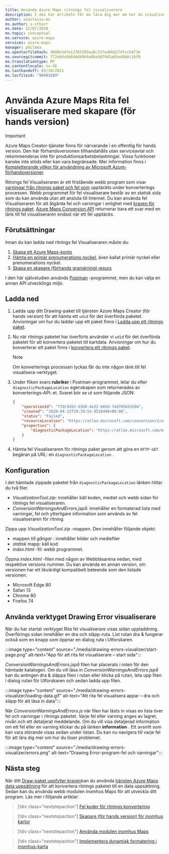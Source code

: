 ```yaml
---
title: Använda Azure Maps ritnings fel visualiserare
description: I den här artikeln får du lära dig mer om hur du visualiserar varningar och fel som returneras av skapare (för hands version) konverterings-API.
author: anastasia-ms
ms.author: v-stharr
ms.date: 12/07/2020
ms.topic: conceptual
ms.service: azure-maps
services: azure-maps
manager: philmea
ms.openlocfilehash: db88e347e12783205ea8c31fed0bb374fccb4736
ms.sourcegitcommit: 772eb9c6684dd4864e0ba507945a83e48b8c16f0
ms.translationtype: MT
ms.contentlocale: sv-SE
ms.lasthandoff: 03/19/2021
ms.locfileid: "96903589"
---
```

# <a name="using-the-azure-maps-drawing-error-visualizer-with-creator-preview"></a>Använda Azure Maps Rita fel visualiserare med skapare (för hands version)

> [!IMPORTANT]
> Azure Maps Creator-tjänster finns för närvarande i en offentlig för hands version.
> Den här förhandsversionen tillhandahålls utan serviceavtal och rekommenderas inte för produktionsarbetsbelastningar. Vissa funktioner kanske inte stöds eller kan vara begränsade. Mer information finns i [Kompletterande villkor för användning av Microsoft Azure-förhandsversioner](https://azure.microsoft.com/support/legal/preview-supplemental-terms/).


Ritnings fel Visualiseraren är ett fristående webb program som visar [varningar från ritnings paket och fel som](drawing-conversion-error-codes.md) upptäckts under konverterings processen. Webb programmet för fel visualiserare består av en statisk sida som du kan använda utan att ansluta till Internet.  Du kan använda fel Visualiseraren för att åtgärda fel och varningar i enlighet med [kraven för ritnings paket](drawing-requirements.md). [Azure Maps Conversion API](/rest/api/maps/conversion) returnerar bara ett svar med en länk till fel visualiseraren endast när ett fel upptäcks.

## <a name="prerequisites"></a>Förutsättningar

Innan du kan ladda ned ritnings fel Visualiseraren måste du:

1. [Skapa ett Azure Maps-konto](quick-demo-map-app.md#create-an-azure-maps-account)
2. [Hämta en primär prenumerations nyckel](quick-demo-map-app.md#get-the-primary-key-for-your-account), även kallat primär nyckel eller prenumerations nyckel.
3. [Skapa en skapare (förhands granskning) resurs](how-to-manage-creator.md)

I den här självstudien används [Postman](https://www.postman.com/) -programmet, men du kan välja en annan API utvecklings miljö.

## <a name="download"></a>Ladda ned

1. Ladda upp ditt Drawing-paket till tjänsten Azure Maps Creator (för hands version) för att hämta ett `udid` för det överförda paketet. Anvisningar om hur du laddar upp ett paket finns i [Ladda upp ett ritnings paket](tutorial-creator-indoor-maps.md#upload-a-drawing-package).

2. Nu när ritnings paketet har överförts använder vi `udid` för det överförda paketet för att konvertera paketet till kartdata. Anvisningar om hur du konverterar ett paket finns i [konvertera ett ritnings paket](tutorial-creator-indoor-maps.md#convert-a-drawing-package).

    >[!NOTE]
    >Om konverterings processen lyckas får du inte någon länk till fel visualisera-verktyget.

3. Under fliken svars **rubriker** i Postman-programmet, letar du efter `diagnosticPackageLocation` egenskapen som returnerades av konverterings-API: et. Svaret bör se ut som följande JSON:

    ```json
    {
        "operationId": "77dc9262-d3b8-4e32-b65d-74d785b53504",
        "created": "2020-04-22T19:39:54.9518496+00:00",
        "status": "Failed",
        "resourceLocation": "https://atlas.microsoft.com/conversion/{conversionId}?api-version=1.0",
        "properties": {
            "diagnosticPackageLocation": "https://atlas.microsoft.com/mapData/ce61c3c1-faa8-75b7-349f-d863f6523748?api-version=1.0"
        }
    }
    ```

4. Hämta fel Visualiseraren för ritnings paket genom att göra en `HTTP-GET` begäran på URL: en `diagnosticPackageLocation` .

## <a name="setup"></a>Konfiguration

I det hämtade zippade paketet från `diagnosticPackageLocation` länken hittar du två filer.

* _VisualizationTool.zip_: innehåller käll koden, mediet och webb sidan för ritnings fel visualiseraren.
* _ConversionWarningsAndErrors.jspå_: innehåller en formaterad lista med varningar, fel och ytterligare information som används av fel visualiseraren för ritning.

Zippa upp _VisualizationTool.zip_ -mappen. Den innehåller följande objekt:

* mappen _till gångar_ : innehåller bilder och mediefiler
* _statisk_ mapp: käll kod
* _index.html_ -fil: webb programmet.

Öppna _index.html_ -filen med någon av Webbläsarena nedan, med respektive versions nummer. Du kan använda en annan version, om versionen har ett likvärdigt kompatibelt beteende som den listade versionen.

* Microsoft Edge 80
* Safari 13
* Chrome 80
* Firefox 74

## <a name="using-the-drawing-error-visualizer-tool"></a>Använda verktyget Drawing Error visualiserare

När du har startat verktyget Rita fel visualiserare visas sidan uppladdning. Överförings sidan innehåller en dra och släpp-ruta. List rutan dra & fungerar också som en knapp som öppnar en dialog ruta i Utforskaren.

:::image type="content" source="./media/drawing-errors-visualizer/start-page.png" alt-text="App för att rita fel visualiserare – start sida":::

_ConversionWarningsAndErrors.jspå_ filen har placerats i roten för den hämtade katalogen. Om du vill läsa in _ConversionWarningsAndErrors.jspå_ kan du antingen dra & släppa filen i rutan eller klicka på rutan, leta upp filen i dialog rutan för Utforskaren och sedan ladda upp filen.

:::image type="content" source="./media/drawing-errors-visualizer/loading-data.gif" alt-text="Att rita fel visualisera appar – dra och släpp för att läsa in data":::

När _ConversionWarningsAndErrors.js_ när filen har lästs in visas en lista över fel och varningar i ritnings paketet. Varje fel eller varning anges av lagret, nivån och ett detaljerat meddelande. Om du vill visa detaljerad information om ett fel eller en varning klickar du på länken **information** . Ett avsnitt som kan vara störande visas sedan under listan. Du kan nu navigera till varje fel för att lära dig mer om hur du löser problemet.

:::image type="content" source="./media/drawing-errors-visualizer/errors.png" alt-text="Drawing Error-program-fel och varningar":::

## <a name="next-steps"></a>Nästa steg

När ditt [Draw-paket uppfyller kraven](drawing-requirements.md)kan du använda [tjänsten Azure Maps data uppsättning](/rest/api/maps/conversion) för att konvertera ritnings paketet till en data uppsättning. Sedan kan du använda webb modulen inomhus Maps för att utveckla ditt program. Läs mer i följande artiklar:

> [!div class="nextstepaction"]
> [Fel koder för ritnings konvertering](drawing-conversion-error-codes.md)

> [!div class="nextstepaction"]
> [Skapare (för hands version) för inomhus kartor](creator-indoor-maps.md)

> [!div class="nextstepaction"]
> [Använda modulen inomhus Maps](how-to-use-indoor-module.md)

> [!div class="nextstepaction"]
> [Implementera dynamisk formatering i inomhus-karta](indoor-map-dynamic-styling.md)